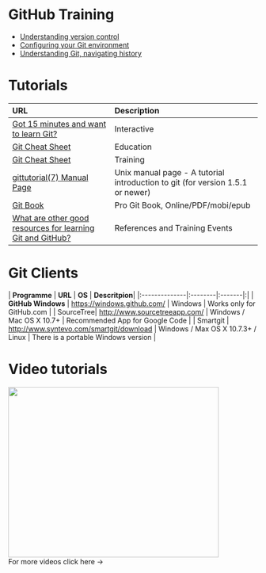 <a href='Hidden comment: 
Inline Table of Contents<wiki:toc max_depth="1" />
'></a>
# GitHub Training #
  * [Understanding version control](https://training.github.com/kit/foundations/)
  * [Configuring your Git environment](https://training.github.com/kit/intermediate/)
  * [Understanding Git, navigating history](https://training.github.com/kit/advanced/)
# Tutorials #

| **URL** | **Description** |
|:--------|:----------------|
| [Got 15 minutes and want to learn Git?](https://try.github.io/levels/1/challenges/1) | Interactive |
| [Git Cheat Sheet ](https://education.github.com/git-cheat-sheet-education.pdf)| Education |
| [Git Cheat Sheet](https://training.github.com/kit/downloads/github-git-cheat-sheet.pdf) | Training |
| [gittutorial(7) Manual Page](https://www.kernel.org/pub/software/scm/git/docs/gittutorial.html) | Unix manual page - A tutorial introduction to git (for version 1.5.1 or newer)|
| [Git Book](http://git-scm.com/book) | Pro Git Book, Online/PDF/mobi/epub |
| [What are other good resources for learning Git and GitHub?](https://help.github.com/articles/what-are-other-good-resources-for-learning-git-and-github/) | References and Training Events |

<a href='Hidden comment: 
|| [https://guides.github.com/activities/hello-world/ GitHub Guides] || 10 minute read ||
'></a>

# Git Clients #

| **Programme** | **URL** | **OS** | **Descritpion**|
|:--------------|:--------|:-------|:|
| **GitHub Windows** | https://windows.github.com/ | Windows | Works only for GitHub.com |
| SourceTree| http://www.sourcetreeapp.com/ | Windows / Mac OS X 10.7+ | Recommended App for Google Code |
| Smartgit | http://www.syntevo.com/smartgit/download | Windows / Max OS X 10.7.3+ / Linux | There is a portable Windows version |

# Video tutorials #

<a href='http://www.youtube.com/watch?feature=player_embedded&v=p_PGUltnB6w' target='_blank'><img src='http://img.youtube.com/vi/p_PGUltnB6w/0.jpg' width='425' height=344 /></a>
<br />
For more videos click here -> 